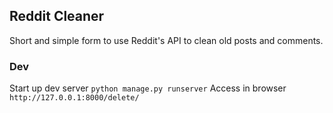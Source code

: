 ## Reddit Cleaner
Short and simple form to use Reddit's API to clean old posts and comments.

### Dev
Start up dev server
`python manage.py runserver`
Access in browser
`http://127.0.0.1:8000/delete/`